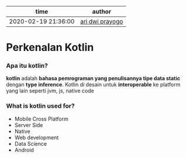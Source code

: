 time | author
-|-
2020-02-19 21:36:00 | [ari dwi prayogo][url_repo]

# Perkenalan Kotlin

### Apa itu kotlin?
**kotlin** adalah **bahasa pemrograman yang penulisannya tipe data static** dengan **type inference**. Kotlin di desain untuk **interoperable** ke platform yang lain seperti jvm, js, native code

### What is kotlin used for?
- Mobile Cross Platform
- Server Side
- Native
- Web development
- Data Science
- Android

[url_repo]: https://github.com/aridwiprayogo
